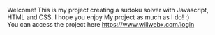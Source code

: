 Welcome!
This is my project creating a sudoku solver with Javascript, HTML and CSS. I hope you enjoy My project as much as I do! :) <br>
You can access the project here <a href="https://wwilliam98.github.io/SudokuSolver/"> https://www.willwebx.com/login </a>
